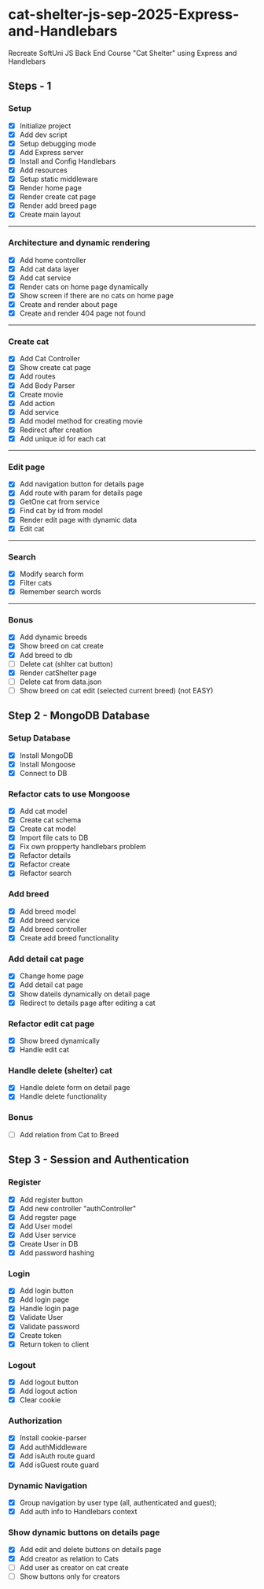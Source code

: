 # cat-shelter-js-sep-2025-Express-and-Handlebars
Recreate SoftUni JS Back End Course "Cat Shelter" using Express and Handlebars

## Steps - 1

### Setup
 - [x] Initialize project
 - [x] Add dev script
 - [x] Setup debugging mode
 - [x] Add Express server
 - [x] Install and Config Handlebars
 - [x] Add resources
 - [x] Setup static middleware
 - [x] Render home page
 - [x] Render create cat page
 - [x] Render add breed page
 - [x] Create main layout
 ---
 ### Architecture and dynamic rendering
 - [x] Add home controller
 - [x] Add cat data layer
 - [x] Add cat service
 - [x] Render cats on home page dynamically
 - [x] Show screen if there are no cats on home page
 - [x] Create and render about page
 - [x] Create and render 404 page not found
 ---
 ### Create cat
 - [x] Add Cat Controller
 - [x] Show create cat page
 - [x] Add routes
 - [x] Add Body Parser
 - [x] Create movie
  - [x] Add action
  - [x] Add service
  - [x] Add model method for creating movie
 - [x] Redirect after creation
 - [x] Add unique id for each cat
 ---
 ### Edit page
 - [x] Add navigation button for details page
 - [x] Add route with param for details page
 - [x] GetOne cat from service
 - [x] Find cat by id from model
 - [x] Render edit page with dynamic data
 - [x] Edit cat
 ---
 ### Search
 - [x] Modify search form
 - [x] Filter cats
 - [x] Remember search words
 ---
 ### Bonus
 - [x] Add dynamic breeds
 - [x] Show breed on cat create
 - [x] Add breed to db
 - [ ] Delete cat (shlter cat button)
  - [x] Render catShelter page
  - [ ] Delete cat from data.json
 - [ ] Show breed on cat edit (selected current breed) (not EASY)

 ## Step 2 - MongoDB Database

 ### Setup Database
 - [x] Install MongoDB
 - [x] Install Mongoose
 - [x] Connect to DB

 ### Refactor cats to use Mongoose
 - [x] Add cat model
 - [x] Create cat schema
 - [x] Create cat model
 - [x] Import file cats to DB
 - [x] Fix own propperty handlebars problem
 - [x] Refactor details
 - [x] Refactor create
 - [x] Refactor search

 ### Add breed
 - [x] Add breed model
 - [x] Add breed service
 - [x] Add breed controller
 - [x] Create add breed functionality
 
 ### Add detail cat page
 - [x] Change home page
 - [x] Add detail cat page
 - [x] Show dateils dynamically on detail page
 - [x] Redirect to details page after editing a cat

### Refactor edit cat page
 - [x] Show breed dynamically
 - [x] Handle edit cat

### Handle delete (shelter) cat
 - [x] Handle delete form on detail page
 - [x] Handle delete functionality

 ### Bonus
 - [ ] Add relation from Cat to Breed

 ## Step 3 - Session and Authentication

 ### Register
 - [x] Add register button
 - [x] Add new controller "authController"
 - [x] Add regster page
 - [x] Add User model
 - [x] Add User service
 - [x] Create User in DB
 - [x] Add password hashing

 ### Login
 - [x] Add login button
 - [x] Add login page
 - [x] Handle login page
 - [x] Validate User
 - [x] Validate password
 - [x] Create token
 - [x] Return token to client

 ### Logout
 - [x] Add logout button
 - [x] Add logout action
 - [x] Clear cookie

 ### Authorization
 - [x] Install cookie-parser
 - [x] Add authMiddleware
 - [x] Add isAuth route guard
 - [x] Add isGuest route guard

 ### Dynamic Navigation
 - [x] Group navigation by user type (all, authenticated and guest);
 - [x] Add auth info to Handlebars context

 ### Show dynamic buttons on details page
 - [x] Add edit and delete buttons on details page
 - [x] Add creator as relation to Cats
 - [ ] Add user as creator on cat create
 - [ ] Show buttons only for creators